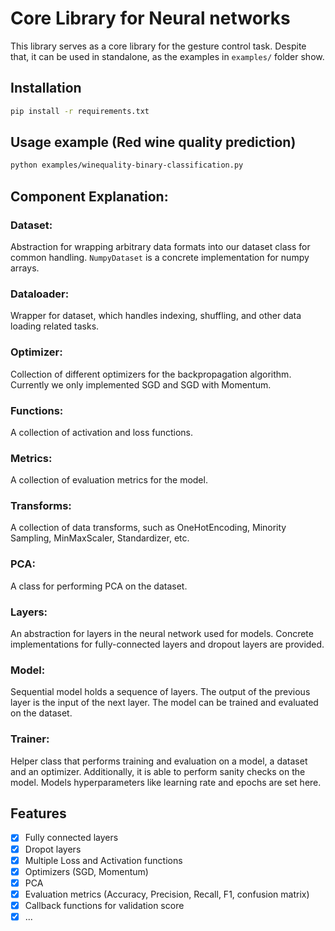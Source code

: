 # Core Library for Neural networks

This library serves as a core library for the gesture control task. Despite that, it can be used in standalone, as the examples in `examples/` folder show.

## Installation

```bash
pip install -r requirements.txt
```

## Usage example (Red wine quality prediction)

```bash
python examples/winequality-binary-classification.py
```

## Component Explanation:

### Dataset: 
Abstraction for wrapping arbitrary data formats into our dataset class for common handling. `NumpyDataset` is a concrete implementation for numpy arrays.

### Dataloader: 
Wrapper for dataset, which handles indexing, shuffling, and other data loading related tasks.

### Optimizer:
Collection of different optimizers for the backpropagation algorithm. Currently we only implemented SGD and SGD with Momentum.

### Functions:
A collection of activation and loss functions.

### Metrics: 
A collection of evaluation metrics for the model.

### Transforms:
A collection of data transforms, such as OneHotEncoding, Minority Sampling, MinMaxScaler, Standardizer, etc.

### PCA:
A class for performing PCA on the dataset.

### Layers:
An abstraction for layers in the neural network used for models. Concrete implementations for fully-connected layers and dropout layers are provided.

### Model:
Sequential model holds a sequence of layers. The output of the previous layer is the input of the next layer. The model can be trained and evaluated on the dataset.

### Trainer: 
Helper class that performs training and evaluation on a model, a dataset and an optimizer. Additionally, it is able to perform sanity checks on the model. Models hyperparameters like learning rate and epochs are set here.

## Features

- [x] Fully connected layers
- [x] Dropot layers
- [x] Multiple Loss and Activation functions
- [x] Optimizers (SGD, Momentum)
- [x] PCA
- [x] Evaluation metrics (Accuracy, Precision, Recall, F1, confusion matrix)
- [x] Callback functions for validation score
- [x] ...
